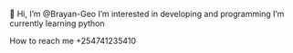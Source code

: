  👋 Hi, I’m @Brayan-Geo
I’m interested in developing and programming I’m currently learning python

How to reach me +254741235410

<!---
Brayan-Geo/Brayan-Geo is a ✨ special ✨ repository because its `README.md` (this file) appears on your GitHub profile.
You can click the Preview link to take a look at your changes.
--->
